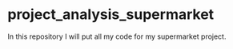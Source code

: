 # project_analysis_supermarket

In this repository I will put all my code for my supermarket project.